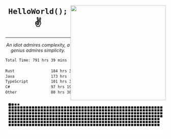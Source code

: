 <div text-align="center">
    <img src="https://i.imgur.com/h1q15Kt.gife" align="right" width="299" height="299">
    <h1 align="center"><code>HelloWorld();</code> ✌️</h1>
    <hr>
    <p align="center"><i>An idiot admires complexity, a genius admires simplicity.</i></p>
</div>

<!--START_SECTION:waka-->

```txt
Total Time: 791 hrs 39 mins

Rust                184 hrs 38 mins █████▒░░░░░░░░░░░░░░░░░░░   21.17 %
Java                173 hrs         █████░░░░░░░░░░░░░░░░░░░░   19.83 %
TypeScript          101 hrs 34 mins ███░░░░░░░░░░░░░░░░░░░░░░   11.64 %
C#                  97 hrs 19 mins  ██▓░░░░░░░░░░░░░░░░░░░░░░   11.16 %
Other               80 hrs 38 mins  ██▒░░░░░░░░░░░░░░░░░░░░░░   09.24 %
```

<!--END_SECTION:waka-->

<picture>
  <source media="(prefers-color-scheme: dark)" srcset="https://raw.githubusercontent.com/Somfic/Somfic/main/github-contribution-grid-snake-dark.svg">
  <source media="(prefers-color-scheme: light)" srcset="https://raw.githubusercontent.com/Somfic/Somfic/main/github-contribution-grid-snake.svg">
  <img alt="github contribution grid snake animation" src="https://raw.githubusercontent.com/Somfic/Somfic/main/github-contribution-grid-snake.svg">
</picture>
